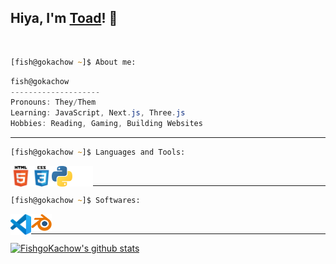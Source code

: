 ## Hiya, I'm <a href="https://github.com/FishgoKachow" target="_blank">Toad</a>! 🐸
<br />

```zsh
[fish@gokachow ~]$ About me:
```

```csharp
fish@gokachow
--------------------
Pronouns: They/Them
Learning: JavaScript, Next.js, Three.js
Hobbies: Reading, Gaming, Building Websites
```

---

```zsh
[fish@gokachow ~]$ Languages and Tools:
```

<a href="https://www.w3.org/html/" target="_blank"><img align="left" alt="HTML5" width="33px" src="https://raw.githubusercontent.com/github/explore/80688e429a7d4ef2fca1e82350fe8e3517d3494d/topics/html/html.png" /></a>
<a href="https://www.w3schools.com/css/" target="_blank"><img align="left" alt="CSS3" width="33px" src="https://raw.githubusercontent.com/github/explore/80688e429a7d4ef2fca1e82350fe8e3517d3494d/topics/css/css.png" /></a>
<a href="https://www.python.org" target="_blank"> <img align="left" alt="Python" width="33px" src="https://github.com/Aakarsh-B/trying-repos/blob/master/python-5.svg?raw=true"/> </a>
<img align="left" alt="GitHub" width="33px" src="https://github.com/Aakarsh-B/trying-repos/blob/master/github.svg" /> <br />

---

```zsh
[fish@gokachow ~]$ Softwares:
```

<img align="left" alt="Visual Studio Code" width="33px" src="https://raw.githubusercontent.com/github/explore/80688e429a7d4ef2fca1e82350fe8e3517d3494d/topics/visual-studio-code/visual-studio-code.png" />
<a href="https://www.blender.org" target="_blank"> <img align="left" alt="Blender" width="33px" src="https://github.com/Aakarsh-B/trying-repos/blob/master/blender.png?raw=true"/> </a> <br />

---


[![FishgoKachow's github stats](https://github-readme-stats.vercel.app/api?username=FishgoKachow&include_all_commits=true&count_private=true&show_icons=true&line_height=20&title_color=FFFFFF&icon_color=FFFFFF&text_color=FFFFFF&bg_color=0D1117)]()

